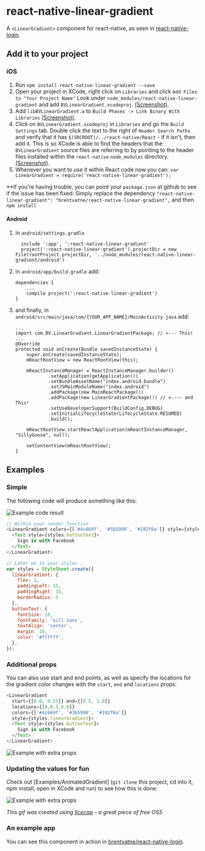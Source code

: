 # react-native-linear-gradient

A `<LinearGradient>` component for react-native, as seen in
[react-native-login](https://github.com/brentvatne/react-native-login).

## Add it to your project

### iOS

1. Run `npm install react-native-linear-gradient --save`
2. Open your project in XCode, right click on `Libraries` and click `Add
   Files to "Your Project Name"` Look under `node_modules/react-native-linear-gradient` and add `BVLinearGradient.xcodeproj`.  [(Screenshot)](http://url.brentvatne.ca/g9Wp). 
3. Add `libBVLinearGradient.a` to `Build Phases -> Link Binary With Libraries`
   [(Screenshot)](http://url.brentvatne.ca/g9Wp).
4. Click on `BVLinearGradient.xcodeproj` in `Libraries` and go the `Build
   Settings` tab. Double click the text to the right of `Header Search
   Paths` and verify that it has `$(SRCROOT)/../react-native/React` - if it
   isn't, then add it. This is so XCode is able to find the headers that
   the `BVLinearGradient` source files are referring to by pointing to the
   header files installed within the `react-native` `node_modules`
   directory. [(Screenshot)](http://url.brentvatne.ca/7wE0).
5. Whenever you want to use it within React code now you can: `var LinearGradient =
   require('react-native-linear-gradient');`

**If you're having trouble, you can point your `package.json` at github to see if the issue has been fixed.  Simply replace the dependency `"react-native-linear-gradient": "brentvatne/react-native-linear-gradient",` and then `npm install`

#### Android

1. in `android/settings.gradle`
   ```
     include ':app', ':react-native-linear-gradient'
     project(':react-native-linear-gradient').projectDir = new File(rootProject.projectDir, '../node_modules/react-native-linear-gradient/android')
   ```

2. in `android/app/build.gradle` add:
   ```
   dependencies {
       ...
       compile project(':react-native-linear-gradient')
   }
   ```

3. and finally, in `android/src/main/java/com/{YOUR_APP_NAME}/MainActivity.java` add:
   ```
   ...
   import com.BV.LinearGradient.LinearGradientPackage; // <--- This!
   ...
   @Override
   protected void onCreate(Bundle savedInstanceState) {
       super.onCreate(savedInstanceState);
       mReactRootView = new ReactRootView(this);
   
       mReactInstanceManager = ReactInstanceManager.builder()
               .setApplication(getApplication())
               .setBundleAssetName("index.android.bundle")
               .setJSMainModuleName("index.android")
               .addPackage(new MainReactPackage())
               .addPackage(new LinearGradientPackage()) // <---- and This!
               .setUseDeveloperSupport(BuildConfig.DEBUG)
               .setInitialLifecycleState(LifecycleState.RESUMED)
               .build();
   
       mReactRootView.startReactApplication(mReactInstanceManager, "SillyGoose", null);
   
       setContentView(mReactRootView);
   }
   ```

## Examples


### Simple

The following code will produce something like this:

![Example code result](https://raw.githubusercontent.com/brentvatne/react-native-linear-gradient/master/example.png)

```javascript
// Within your render function
<LinearGradient colors={['#4c669f', '#3b5998', '#192f6a']} style={styles.linearGradient}>
  <Text style={styles.buttonText}>
    Sign in with Facebook
  </Text>
</LinearGradient>

// Later on in your styles..
var styles = StyleSheet.create({
  linearGradient: {
    flex: 1,
    paddingLeft: 15,
    paddingRight: 15,
    borderRadius: 5
  },
  buttonText: {
    fontSize: 18,
    fontFamily: 'Gill Sans',
    textAlign: 'center',
    margin: 10,
    color: '#ffffff',
  },
});
```

### Additional props

You can also use start and end points, as well as specify the locations
for the gradient color changes with the `start`, `end` and `locations`
props:

```javascript
<LinearGradient
  start={[0.0, 0.25]} end={[0.5, 1.0]}
  locations={[0,0.5,0.6]}
  colors={['#4c669f', '#3b5998', '#192f6a']}
  style={styles.linearGradient}>
  <Text style={styles.buttonText}>
    Sign in with Facebook
  </Text>
</LinearGradient>
```

![Example with extra props](https://raw.githubusercontent.com/brentvatne/react-native-linear-gradient/master/example-other-props.png)

### Updating the values for fun

Check out [Examples/AnimatedGradient] (`git clone` this project, cd into it, npm install, open in XCode and run) to see how this is done:

![Example with extra props](https://raw.githubusercontent.com/brentvatne/react-native-linear-gradient/master/example-animated.gif)

*This gif was created using [licecap](http://www.cockos.com/licecap/) - a great piece of free OSS*

### An example app
You can see this component in action in [brentvatne/react-native-login](https://github.com/brentvatne/react-native-login/blob/master/App/Screens/LoginScreen.js#L70-L73).
